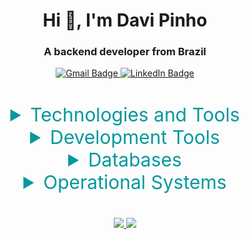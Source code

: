 <!--
- ICONS: https://devicon.dev/
-->

<h1 align="center">Hi 👋, I'm Davi Pinho</h1>
<h3 align="center">A backend developer from Brazil</h3>

<div id="badges" align="center">
    <a href="mailto:davi.pinho435@gmail.com?subject=GitHub Contact">
      <img src="https://img.shields.io/badge/gmail-red?style=for-the-badge&logo=gmail&logoColor=white" alt="Gmail Badge"/>
    </a>
    <a href="https://www.linkedin.com/in/davi-pinho-da-silva-04a020163/">
      <img src="https://img.shields.io/badge/LinkedIn-blue?style=for-the-badge&logo=linkedin&logoColor=white" alt="LinkedIn Badge"/>
    </a>
  </div>

  <h1></h1>

<details  align="center">
  <summary  style="font-size:30px; color:#03989EFF">Technologies and Tools</summary>
  <br>                     
  <p  align="center">
  <img align="center" height="50" src="https://raw.githubusercontent.com/devicons/devicon/master/icons/javascript/javascript-original.svg">
  <img align="center" height="50" src="https://raw.githubusercontent.com/devicons/devicon/master/icons/php/php-original.svg">
  <img align="center" height="50" src="https://raw.githubusercontent.com/devicons/devicon/master/icons/python/python-original.svg">
  <img align="center" height="50" src="https://cdn.jsdelivr.net/gh/devicons/devicon/icons/c/c-original.svg" />        
  </p>
</details>


<details  align="center">
  <summary  style="font-size:30px; color:#03989EFF">Development Tools</summary>
  <br>                     
  <p  align="center">
  <img align="center" height="50"  src="https://raw.githubusercontent.com/devicons/devicon/master/icons/vuejs/vuejs-original.svg">
  <img align="center" height="50"  src="https://raw.githubusercontent.com/devicons/devicon/master/icons/react/react-original.svg">
  <img align="center" height="50"  src="https://raw.githubusercontent.com/devicons/devicon/master/icons/laravel/laravel-plain.svg">
  <img align="center" height="50" src="https://cdn.jsdelivr.net/gh/devicons/devicon/icons/codeigniter/codeigniter-plain.svg" />
  <img align="center" height="50"  src="https://cdn.jsdelivr.net/gh/devicons/devicon/icons/flask/flask-original.svg" />
  <img align="center" height="50" src="https://cdn.jsdelivr.net/gh/devicons/devicon/icons/github/github-original.svg" />        
  <img align="center" height="50" src="https://cdn.jsdelivr.net/gh/devicons/devicon/icons/gitlab/gitlab-original.svg" />
  <img align="center" height="50" src="https://cdn.jsdelivr.net/gh/devicons/devicon/icons/bitbucket/bitbucket-original.svg" />
  
  </p>
</details>


<details  align="center">
  <summary  style="font-size:30px; color:#03989EFF">Databases</summary>
  <br>                     
  <p  align="center">
  <img src="https://github.com/devicons/devicon/blob/master/icons/mysql/mysql-original.svg" alt="mysql" width="40" height="40"/> 
  <img src="https://cdn.jsdelivr.net/gh/devicons/devicon/icons/postgresql/postgresql-plain-wordmark.svg" width="40" height="40"/>
  <img src="https://cdn.jsdelivr.net/gh/devicons/devicon/icons/oracle/oracle-original.svg" width="40" height="40"/>         
  </p>
</details>


<details  align="center">
  <summary  style="font-size:30px; color:#03989EFF">Operational Systems</summary>
  <br>                     
  <p  align="center">
  <img src="https://cdn.jsdelivr.net/gh/devicons/devicon/icons/linux/linux-original.svg" width="40" height="40"/>
  <img src="https://cdn.jsdelivr.net/gh/devicons/devicon/icons/ubuntu/ubuntu-plain.svg" width="40" height="40"/>       
  </p>
</details>

<h1></h1>


<div align="center">
  <a href="https://github.com/DaviSilva435">
  <img height="180em" src="https://github-readme-stats.vercel.app/api?username=DaviSilva435&show_icons=true&theme=dark&include_all_commits=true&count_private=true"/>
  <img height="180em" src="https://github-readme-stats.vercel.app/api/top-langs/?username=DaviSilva435&layout=compact&langs_count=7&theme=dark"/>
</div>
